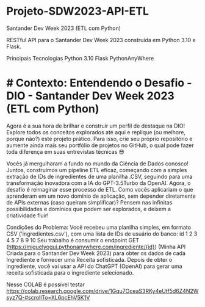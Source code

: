 # Projeto-SDW2023-API-ETL
Santander Dev Week 2023 (ETL com Python)

RESTful API para o Santander Dev Week 2023 construída em Python 3.10 e Flask.

Principais Tecnologias
Python 3.10
Flask
PythonAnyWhere

# # Contexto: Entendendo o Desafio - DIO - Santander Dev Week 2023 (ETL com Python)
Agora é a sua hora de brilhar e construir um perfil de destaque na DIO! Explore todos os conceitos explorados até aqui e replique (ou melhore, porque não?) este projeto prático. Para isso, crie seu próprio repositório e aumente ainda mais seu portfólio de projetos no GitHub, o qual pode fazer toda diferença em suas entrevistas técnicas 😎

Vocês já mergulharam a fundo no mundo da Ciência de Dados conosco! Juntos, construímos um pipeline ETL eficaz, começando com a simples extração de IDs de ingredientes de uma planilha .CSV, seguindo para uma transformação inovadora com a IA do GPT-3.5Turbo da OpenAI. Agora, o desafio é reimaginar esse processo de ETL. Como vocês aplicariam o que aprenderam em um novo domínio de aplicação, sem depender diretamente de APIs externas (caso queiram simplificar)? Pensem nas infinitas possibilidades e domínios que podem ser explorados, e deixem a criatividade fluir!

Condições do Problema:
Você recebeu uma planilha simples, em formato CSV ('ingredientes.csv'), com uma lista de IDs de usuário do banco:
id
1
2
3
4
5
7
8
9
10
Seu trabalho é consumir o endpoint GET (https://miguelyogui.pythonanywhere.com/ingrediente/{id}) (Minha API Criada para o Santander Dev Week 2023) para obter os dados de cada Ingrediente e fornecer uma Receita sofisticada.
Depois de obter o ingrediente, você vai usar a API do ChatGPT (OpenAI) para gerar uma receita sofisticada para o ingrediente selecionado. 

Nesse COLAB é possível testar
https://colab.research.google.com/drive/1Gqu7OceaS3RKy4eUtf5d6Z4N2Wsyz7Q-#scrollTo=XL6pcEhV5K1V

